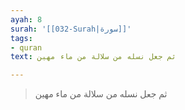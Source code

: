 ```yaml
---
ayah: 8
surah: '[[032-Surah|سورة]]'
tags:
- quran
text: ثم جعل نسله من سلالة من ماء مهين

---
```

> ثم جعل نسله من سلالة من ماء مهين
